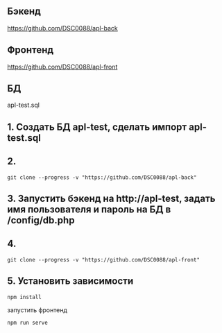 

## Бэкенд
https://github.com/DSC0088/apl-back

## Фронтенд
https://github.com/DSC0088/apl-front

## БД
apl-test.sql

## 1. Создать БД apl-test, сделать импорт apl-test.sql 

## 2. 
```
git clone --progress -v "https://github.com/DSC0088/apl-back" 
```
## 3. Запустить бэкенд на http://apl-test, задать имя пользователя и пароль на БД в /config/db.php 
## 4. 
```
git clone --progress -v "https://github.com/DSC0088/apl-front" 
```

## 5. Установить зависимости 
```
npm install
```
запустить фронтенд
```
npm run serve
```


